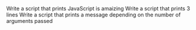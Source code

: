 Write a script that prints JavaScript is amaizing
Write a script that prints 3 lines
Write a script that prints a message depending on the number of arguments passed

